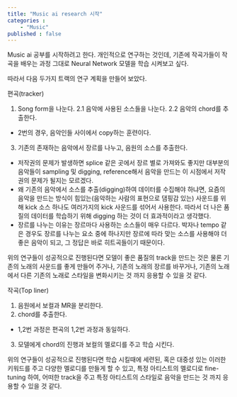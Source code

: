 ```yaml
---
title: "Music ai research 시작"
categories :
    - "Music"
published : false
---
```


Music ai 공부를 시작하려고 한다.
개인적으로 연구하는 것인데, 기존에 작곡가들이 작곡을 배우는 과정 그대로 Neural Network 모델을 학습 시켜보고 싶다.

따라서 다음 두가지 트랙의 연구 계획을 만들어 보았다.

편곡(tracker)
1. Song form을 나눈다.
2.1 음악에 사용된 소스들을 나눈다.
2.2 음악의 chord를 추출한다.
- 2번의 경우, 음악인들 사이에서 copy하는 훈련이다. 
3. 기존의 존재하는 음악에서 장르를 나누고, 음원의 소스를 추출한다. 
- 저작권의 문제가 발생하면 splice 같은 곳에서 장르 별로 가져와도 좋지만 대부분의 음악들이 sampling 및 digging, reference해서 음악을 만드는 이 시점에서 저작권의 문제가 될지는 모르겠다.
- 왜 기존의 음악에서 소스를 추출(digging)하여 데이터를 수집해야 하냐면, 요즘의 음악을 만드는 방식이 힘있는(음악하는 사람의 표현으로 댐핑감 있는) 사운드를 위해 kick 소스 하나도 여러가지의 kick 사운드를 섞어서 사용한다. 따라서 더 나은 품질의 데이터를 학습하기 위해 digging 하는 것이 더 효과적이라고 생각했다.
- 장르를 나누는 이유는 장르마다 사용하는 소스들이 매우 다르다. 박자나 tempo 같은 경우도 장르를 나누는 요소 중에 하나지만 
장르에 따라 맞는 소스를 사용해야 더 좋은 음악이 되고, 그 정답은 바로 히트곡들이기 때문이다.

위의 연구들이 성공적으로 진행된다면 모델이 좋은 품질의 track을 만드는 것은 물론 
기존의 노래의 사운드를 좋게 만들어 주거나, 기존의 노래의 장르를 바꾸거나,
기존의 노래에서 다른 기존의 노래로 스타일을 변화시키는 것 까지 응용할 수 있을 것 같다.


작곡(Top liner)
1. 음원에서 보컬과 MR을 분리한다.
2. chord를 추출한다.
- 1,2번 과정은 편곡의 1,2번 과정과 동일하다.
3. 모델에게 chord의 진행과 보컬의 멜로디를 주고 학습 시킨다.

위의 연구들이 성공적으로 진행된다면 학습 시킬때에 세련된, 혹은 대중성 있는 이러한 키워드를 주고
다양한 멜로디를 만들게 할 수 있고,
특정 아티스트의 멜로디로 fine-tuning 하여, 어떠한 track을 주고 특정 아티스트의 스타일로 음악을 만드는 것 까지 응용할 수 있을 것 같다.



